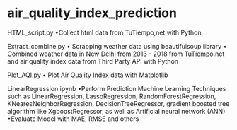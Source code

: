 # air_quality_index_prediction

HTML_script.py
•Collect html data from TuTiempo,net with Python

Extract_combine.py
• Scrapping weather data using beautifulsoup library
• Combined weather data in New Delhi from 2013 - 2018 from TuTiempo.net and air quality index data from Third Party API with Python

Plot_AQI.py
• Plot Air Quality Index data with Matplotlib

LinearRegression.ipynb
•Perform Prediction Machine Learning Techniques such as LinearRegression, LassoRegression, RandomForestRegression, KNearesNeighborRegression, DecisionTreeRegressor, gradient boosted tree algorithm like XgboostRegressor, as well as Artificial neural network (ANN)
•Evaluate Model with MAE, RMSE and others
